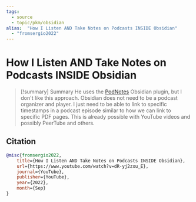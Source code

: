 ```yaml
---
tags:
  - source
  - topic/pkm/obsidian
alias:  "How I Listen AND Take Notes on Podcasts INSIDE Obsidian"
  - "fromsergio2022"
---
```

# How I Listen AND Take Notes on Podcasts INSIDE Obsidian

> [!summary] Summary
> He uses the [PodNotes](https://github.com/chhoumann/PodNotes) Obsidian plugin, but I don't like this approach. Obsidian does not need to be a podcast organizer and player. I just need to be able to link to specific timestamps in a podcast episode similar to how we can link to specific PDF pages. This is already possible with YouTube videos and possibly PeerTube and others.

## Citation

```bibtex
@misc{fromsergio2022, 
	title={How I Listen AND Take Notes on Podcasts INSIDE Obsidian}, 
	url={https://www.youtube.com/watch?v=dR-yj2zxu_E}, 
	journal={YouTube}, 
	publisher={YouTube}, 
	year={2022}, 
	month={Sep}
}
```

